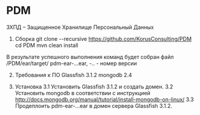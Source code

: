 PDM
===

ЗХПД – Защищенное Хранилище Персональный Данных

1.	Сборка
git clone --recursive https://github.com/KorusConsulting/PDM
cd PDM
mvn clean install

В результате успешного выполнения команд будет собран файл /PDM/ear/target/ pdm-ear-<M>.<N>.<K>.ear, -<M>.<N>.<K> - номер версии

2. Требования к ПО
   Glassfish 3.1.2
   mongodb 2.4
   
3. Установка
   3.1 Установить Glassfish 3.1.2 и создать домен.
   3.2 Установить mongodb в соответствии с инструкцией http://docs.mongodb.org/manual/tutorial/install-mongodb-on-linux/
   3.3 Продеплоить pdm-ear-<M>.<N>.<K>.ear в домен сервера Glassfish 3.1.2.
